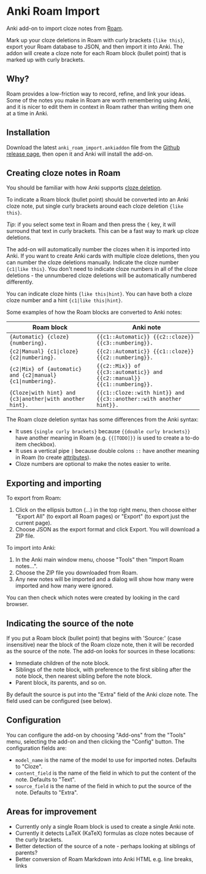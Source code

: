 # Anki Roam Import

Anki add-on to import cloze notes from [Roam](https://roamresearch.com/).

Mark up your cloze deletions in Roam with curly brackets `{like this}`, export
your Roam database to JSON, and then import it into Anki. The addon will create
a cloze note for each Roam block (bullet point) that is marked up with curly
brackets.

## Why?

Roam provides a low-friction way to record, refine, and link your ideas.
Some of the notes you make in Roam are worth remembering using Anki,
and it is nicer to edit them in context in Roam rather than writing them one at a time in Anki.

## Installation

Download the latest `anki_roam_import.ankiaddon` file from the
[Github release page](https://github.com/gmcmanus/anki-roam-import/releases),
then open it and Anki will install the add-on.

## Creating cloze notes in Roam

You should be familiar with how Anki supports
[cloze deletion](https://apps.ankiweb.net/docs/manual.html#cloze-deletion).

To indicate a Roam block (bullet point) should be converted into an Anki cloze
note, put single curly brackets around each cloze deletion `{like this}`.

*Tip*: if you select some text in Roam and then press the `{` key, it will
surround that text in curly brackets. This can be a fast way to mark up cloze
deletions.
 
The add-on will automatically number the clozes when it is imported into Anki.
If you want to create Anki cards with multiple cloze deletions, then you can
number the cloze deletions manually. Indicate the cloze number
`{c1|like this}`. You don't need to indicate cloze numbers in all of the cloze
deletions - the unnumbered cloze deletions will be automatically numbered
differently.

You can indicate cloze hints `{like this|hint}`. You can have both a cloze
cloze number and a hint `{c1|like this|hint}`.

Some examples of how the Roam blocks are converted to Anki notes:

Roam block | Anki note
---------- | -------------
`{Automatic} {cloze} {numbering}.` | `{{c1::Automatic}} {{c2::cloze}} {{c3::numbering}}.`
`{c2\|Manual} {c1\|cloze} {c2\|numbering}.` | `{{c2::Automatic}} {{c1::cloze}} {{c2::numbering}}.`
`{c2\|Mix} of {automatic} and {c2\|manual} {c1\|numbering}.` | `{{c2::Mix}} of {{c3::automatic}} and {{c2::manual}} {{c1::numbering}}.`
`{Cloze\|with hint} and {c3\|another\|with another hint}.` | `{{c1::Cloze::with hint}} and {{c3::another::with another hint}}.`

The Roam cloze deletion syntax has some differences from the Anki syntax:

* It uses `{single curly brackets}` because `{{double curly brackets}}` have
  another meaning in Roam (e.g. `{{[TODO]}}` is used to create a to-do item
  checkbox).
* It uses a vertical pipe `|` because double colons `::` have another meaning in
  Roam (to create
  [attributes](https://roamresearch.com/#/v8/help/page/LJOc7nRiO)).
* Cloze numbers are optional to make the notes easier to write.

## Exporting and importing

To export from Roam:

1. Click on the ellipsis button (...) in the top right menu, then choose either
   "Export All" (to export all Roam pages) or "Export" (to export just the
   current page).
2. Choose JSON as the export format and click Export. You will download a ZIP
   file.
   
To import into Anki:

1. In the Anki main window menu, choose "Tools" then "Import Roam notes...".
2. Choose the ZIP file you downloaded from Roam.
3. Any new notes will be imported and a dialog will show how many were imported
   and how many were ignored.

You can then check which notes were created by looking in the card browser.

## Indicating the source of the note

If you put a Roam block (bullet point) that begins with 'Source:' (case insensitive)
near the block of the Roam cloze note, then it will be recorded as the source of
the note. The add-on looks for sources in these locations:
* Immediate children of the note block.
* Siblings of the note block, with preference to the first sibling after the
  note block, then nearest sibling before the note block.
* Parent block, its parents, and so on.

By default the source is put into the "Extra" field of the Anki cloze note. The
field used can be configured (see below).

## Configuration

You can configure the add-on by choosing "Add-ons" from the "Tools" menu,
selecting the add-on and then clicking the "Config" button. The configuration
fields are:

* `model_name` is the name of the model to use for imported notes. Defaults to
  "Cloze".
* `content_field` is the name of the field in which to put the content of the
  note. Defaults to "Text".
* `source_field` is the name of the field in which to put the source of the note.
  Defaults to "Extra".

## Areas for improvement

* Currently only a single Roam block is used to create a single Anki note.
* Currently it detects LaTeX (KaTeX) formulas as cloze notes because of the
  curly brackets.
* Better detection of the source of a note - perhaps looking at siblings of
  parents?
* Better conversion of Roam Markdown into Anki HTML e.g. line breaks, links

